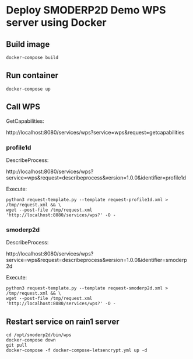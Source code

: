 # Deploy SMODERP2D Demo WPS server using Docker

## Build image

```
docker-compose build
```

## Run container

```
docker-compose up
```

## Call WPS

GetCapabilities:

http://localhost:8080/services/wps?service=wps&request=getcapabilities

### profile1d

DescribeProcess:

http://localhost:8080/services/wps?service=wps&request=describeprocess&version=1.0.0&identifier=profile1d

Execute:

```
python3 request-template.py --template request-profile1d.xml > /tmp/request.xml && \
wget --post-file /tmp/request.xml 'http://localhost:8080/services/wps?' -O -
```

### smoderp2d

DescribeProcess:

http://localhost:8080/services/wps?service=wps&request=describeprocess&version=1.0.0&identifier=smoderp2d

Execute:

```
python3 request-template.py --template request-smoderp2d.xml > /tmp/request.xml && \
wget --post-file /tmp/request.xml 'http://localhost:8080/services/wps?' -O -
```

## Restart service on rain1 server

```
cd /opt/smoderp2d/bin/wps
docker-compose down
git pull
docker-compose -f docker-compose-letsencrypt.yml up -d
```
